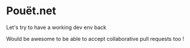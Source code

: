 # Pouët.net

Let's try to have a working dev env back

Would be awesome to be able to accept collaborative pull requests too !
